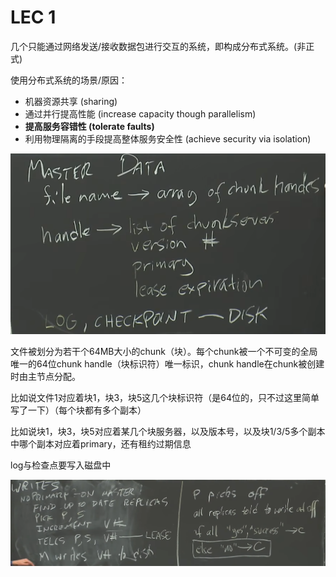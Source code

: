 # LEC  1

几个只能通过网络发送/接收数据包进行交互的系统，即构成分布式系统。(非正式)

 使用分布式系统的场景/原因：

- 机器资源共享 (sharing)
- 通过并行提高性能 (increase capacity though parallelism)
- **提高服务容错性 (tolerate faults)**
- 利用物理隔离的手段提高整体服务安全性 (achieve security via isolation)



![image-20240925235925960](assets/image-20240925235925960.png)

文件被划分为若干个64MB大小的chunk（块）。每个chunk被一个不可变的全局唯一的64位chunk handle（块标识符）唯一标识，chunk handle在chunk被创建时由主节点分配。

比如说文件1对应着块1，块3，块5这几个块标识符（是64位的，只不过这里简单写了一下）（每个块都有多个副本）

比如说块1，块3，块5对应着某几个块服务器，以及版本号，以及块1/3/5多个副本中哪个副本对应着primary，还有租约过期信息

log与检查点要写入磁盘中



![image-20240926213636430](assets/image-20240926213636430.png)
